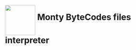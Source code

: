 # <a href="url"><img src="https://upload.wikimedia.org/wikipedia/commons/thumb/8/8d/Coconut_Clipart_Cartoon.png/1082px-Coconut_Clipart_Cartoon.png" align="middle" width="100" height="100"></a> Monty ByteCodes files interpreter
